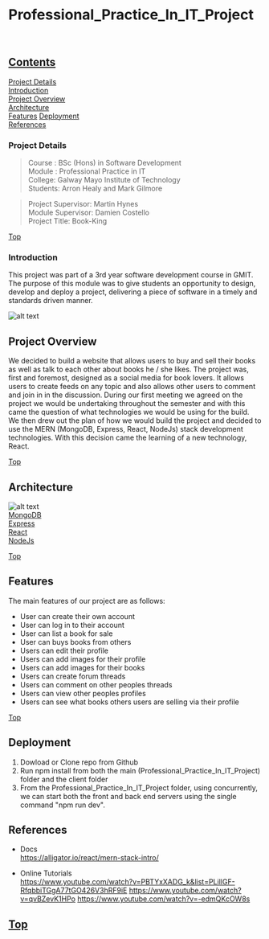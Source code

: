 # Professional_Practice_In_IT_Project

<br/>

## [Contents](#contents)
[Project Details](#details)  
[Introduction](#introduction)  
[Project Overview](#overview)   
[Architecture](#architecture)   
[Features](#features) 
[Deployment](#deployment)         
[References](#references)  

### Project Details <a name = "details"></a> 
>Course : BSc (Hons) in Software Development  
>Module : Professional Practice in IT  
>College: Galway Mayo Institute of Technology  
>Students: Arron Healy and Mark Gilmore

  
>Project Supervisor: Martin Hynes  
>Module Supervisor: Damien Costello  
>Project Title: Book-King  

[Top](#details)  

### Introduction

 <a name = "introduction"></a>
This project was part of a 3rd year software development course in GMIT.   
The purpose of this module was to give students an opportunity to design, develop and deploy a project, delivering a piece of software in a timely and standards driven
manner. 

![alt text](https://cdn-images-1.medium.com/max/1600/1*FVtCyRdJ6KOr4YswTtwMeA.jpeg)

## Project Overview<a name = "overview"></a>   
We decided to build a website that allows users to buy and sell their books as well as talk to each other about books he / she likes.
The project was, first and foremost, designed as a social media for book lovers. It allows users to create feeds on any topic and also allows other users to comment and join in in the discussion. 
During our first meeting we agreed on the project we would be undertaking throughout the semester and with this came the question of what technologies we would be using for the build.
We then drew out the plan of how we would build the project and decided to use the MERN (MongoDB, Express, React, NodeJs) stack development technologies.
With this decision came the learning of a new technology, React.

[Top](#details)     

## Architecture<a name = "architecture"></a>     
![alt text](https://2.bp.blogspot.com/-cJrZfbVrH-0/WtT7O9CyTEI/AAAAAAAAGZw/znD9Yxlf5VYjRAGvoQjRizN_EXsMREKeQCLcBGAs/s1600/mern%2Bstack%2Bdevelopment.png)  
[MongoDB](https://www.mongodb.com/)  
[Express](https://expressjs.com/)  
[React](https://reactjs.org/)  
[NodeJs](https://nodejs.org/en/)

[Top](#details)  

## Features<a name = "features"></a>  
The main features of our project are as follows:     
* User can create their own account
* User can log in to their account
* User can list a book for sale
* User can buys books from others
* Users can edit their profile
* Users can add images for their profile
* Users can add images for their books
* Users can create forum threads
* Users can comment on other peoples threads
* Users can view other peoples profiles
* Users can see what books others users are selling via their profile

[Top](#details)    

## Deployment<a name = "deployment"></a>
1. Dowload or Clone repo from Github
2. Run npm install from both the main (Professional_Practice_In_IT_Project) folder and the client folder
3. From the Professional_Practice_In_IT_Project folder, using concurrently, we can start both the front and back end servers using the single command "npm run dev".

## References<a name = "references"></a>  
* Docs  
https://alligator.io/react/mern-stack-intro/ 

* Online Tutorials  
https://www.youtube.com/watch?v=PBTYxXADG_k&list=PLillGF-RfqbbiTGgA77tGO426V3hRF9iE
https://www.youtube.com/watch?v=qvBZevK1HPo
https://www.youtube.com/watch?v=-edmQKcOW8s
     
[Top](#details)  
---
